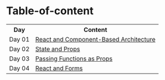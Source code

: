 # Table-of-content

<table>
  <tr>
    <th>Day</th>
    <th>Content</th>
  </tr>
  <tr>
    <td>Day 01</td>
    <td><a href="https://basharalzrigat.github.io/reading-notes/301/Day-02.md">React and Component-Based Architecture</a></td>
  </tr>
    <tr>
    <td>Day 02</td>
    <td><a href="https://basharalzrigat.github.io/reading-notes/301/Day-02.md">State and Props</a></td>
  </tr>
    <tr>
    <td>Day 03</td>
    <td><a href="https://basharalzrigat.github.io/reading-notes/301/Day-03.md">Passing Functions as Props</a></td>
  </tr>
   <tr>
    <td>Day 04</td>
    <td><a href="https://basharalzrigat.github.io/reading-notes/301/Day-03.md">React and Forms</a></td>
  </tr>
</table>
